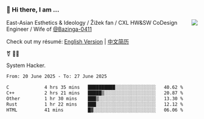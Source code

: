 ### 👋 Hi there, I am ...

<img align="right" src="https://github-readme-stats.vercel.app/api?username=vickiegpt&show_icons=true&icon_color=0366d6&bg_color=ffffff&hide_title=true" />

East-Asian Esthetics & Ideology / Žižek fan / CXL HW&SW CoDesign Engineer / Wife of [@Bazinga-0411](https://bazinga-0411.github.io/)

Check out my résumé: [English Version](http://asplos.dev/) | [中文简历](http://asplos.dev/CN.html)

⚧️ 
🏳️‍⚧️ 

System Hacker.


<!--START_SECTION:waka-->

```txt
From: 20 June 2025 - To: 27 June 2025

C             4 hrs 35 mins   ██████████░░░░░░░░░░░░░░░   40.62 %
C++           2 hrs 21 mins   █████▒░░░░░░░░░░░░░░░░░░░   20.87 %
Other         1 hr 30 mins    ███▒░░░░░░░░░░░░░░░░░░░░░   13.30 %
Rust          1 hr 22 mins    ███░░░░░░░░░░░░░░░░░░░░░░   12.12 %
HTML          41 mins         █▓░░░░░░░░░░░░░░░░░░░░░░░   06.06 %
```

<!--END_SECTION:waka-->
